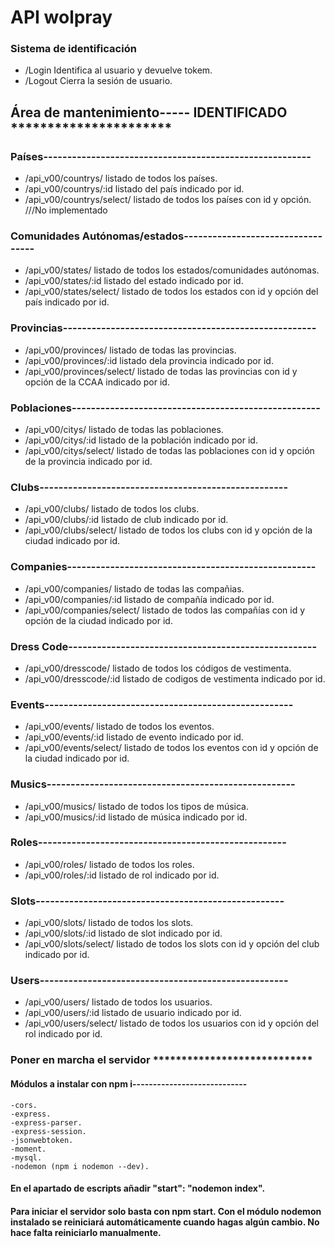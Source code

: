 # API wolpray




### Sistema de identificación

- /Login                      Identifica al usuario y devuelve tokem.
- /Logout                     Cierra la sesión de usuario.

## Área de mantenimiento----- IDENTIFICADO **********************

### Países--------------------------------------------------------


- /api_v00/countrys/          listado de todos los países.
- /api_v00/countrys/:id       listado del país indicado por id.
- /api_v00/countrys/select/   listado de todos los países con id y opción.  ///No implementado

### Comunidades Autónomas/estados----------------------------------

- /api_v00/states/            listado de todos los estados/comunidades autónomas.
- /api_v00/states/:id         listado del estado indicado por id.
- /api_v00/states/select/     listado de todos los estados con id y opción del país
                            indicado por id.

### Provincias-----------------------------------------------------

- /api_v00/provinces/         listado de todas las provincias.
- /api_v00/provinces/:id      listado dela provincia indicado por id.
- /api_v00/provinces/select/  listado de todas las provincias con id y opción de la CCAA 
                            indicado por id.

### Poblaciones----------------------------------------------------
- /api_v00/citys/             listado de todas las poblaciones.
- /api_v00/citys/:id          listado de la población indicado por id.
- /api_v00/citys/select/      listado de todas las poblaciones con id y opción de la 
                            provincia indicado por id.

### Clubs----------------------------------------------------
- /api_v00/clubs/             listado de todos los clubs.
- /api_v00/clubs/:id          listado de club indicado por id.
- /api_v00/clubs/select/      listado de todos los clubs con id y opción de la ciudad
                            indicado por id.


### Companies----------------------------------------------------
- /api_v00/companies/         listado de todas las compañias.
- /api_v00/companies/:id      listado de compañía indicado por id.
- /api_v00/companies/select/  listado de todos las compañías con id y opción de la ciudad
                            indicado por id.

### Dress Code----------------------------------------------------
- /api_v00/dresscode/         listado de todos los códigos de vestimenta.
- /api_v00/dresscode/:id      listado de codigos de vestimenta indicado por id.


### Events----------------------------------------------------
- /api_v00/events/            listado de todos los eventos.
- /api_v00/events/:id         listado de evento indicado por id.
- /api_v00/events/select/     listado de todos los eventos con id y opción de la ciudad
                            indicado por id.

### Musics----------------------------------------------------
- /api_v00/musics/            listado de todos los tipos de música.
- /api_v00/musics/:id         listado de música indicado por id.


### Roles----------------------------------------------------
- /api_v00/roles/             listado de todos los roles.
- /api_v00/roles/:id          listado de rol indicado por id.


### Slots----------------------------------------------------
- /api_v00/slots/             listado de todos los slots.
- /api_v00/slots/:id          listado de slot indicado por id.
- /api_v00/slots/select/      listado de todos los slots con id y opción del club
                            indicado por id.


### Users----------------------------------------------------
- /api_v00/users/             listado de todos los usuarios.
- /api_v00/users/:id          listado de usuario indicado por id.
- /api_v00/users/select/      listado de todos los usuarios con id y opción del rol
                            indicado por id.


### Poner en marcha el servidor ****************************



#### Módulos a instalar con npm i----------------------------

    -cors.
	-express.
	-express-parser.
	-express-session.
	-jsonwebtoken.
	-moment.
	-mysql.
	-nodemon (npm i nodemon --dev).

#### En el apartado de escripts añadir "start": "nodemon index".

#### Para iniciar el servidor solo basta con npm start. Con el módulo nodemon instalado se reiniciará automáticamente cuando hagas algún cambio. No hace falta reiniciarlo manualmente.